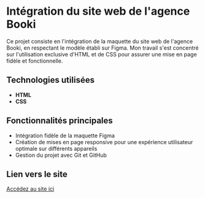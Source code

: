 # Intégration du site web de l'agence Booki

Ce projet consiste en l'intégration de la maquette du site web de l'agence Booki, en respectant le modèle établi sur Figma. Mon travail s'est concentré sur l'utilisation exclusive d'HTML et de CSS pour assurer une mise en page fidèle et fonctionnelle.

## Technologies utilisées

- **HTML**
- **CSS**

## Fonctionnalités principales

- Intégration fidèle de la maquette Figma
- Création de mises en page responsive pour une expérience utilisateur optimale sur différents appareils
- Gestion du projet avec Git et GitHub

## Lien vers le site

[Accédez au site ici](https://schnell10.github.io/Booki-integration-HTML-CSS/)
